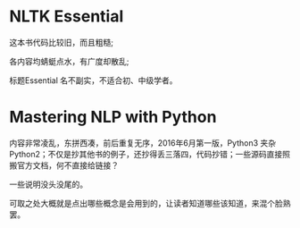 # NLTK Essential 
这本书代码比较旧，而且粗糙;

各内容均蜻蜓点水，有广度却散乱;

标题Essential 名不副实，不适合初、中级学者。

# Mastering NLP with Python
内容非常凌乱，东拼西凑，前后重复无序，2016年6月第一版，Python3 夹杂Python2；不仅是抄其他书的例子，还抄得丢三落四，代码抄错；一些源码直接照搬官方文档，何不直接给链接？

一些说明没头没尾的。

可取之处大概就是点出哪些概念是会用到的，让读者知道哪些该知道，来混个脸熟罢。
